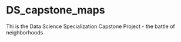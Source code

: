 # DS_capstone_maps
Thi is the Data Science Specialization Capstone Project - the battle of neighborhoods
